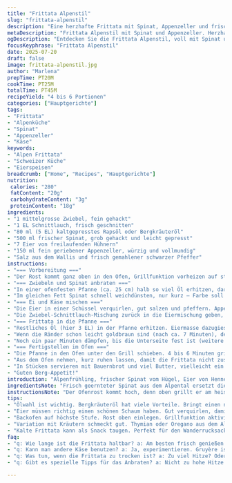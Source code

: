 ```yaml
---
title: "Frittata Alpenstil"
slug: "frittata-alpenstil"
description: "Eine herzhafte Frittata mit Spinat, Appenzeller und frischen Kräutern. Anstelle von Romana verwenden wir knackigen Spinat aus dem Alpengarten, die Parmesan ersetzt Appenzeller für mehr Aroma und Wärme. Statt Knoblauch kommt etwas Schnittlauch rein. Die Zubereitung variiert leicht mit längerer Garzeit fürs perfekte Bergfeeling. Der Ofen grillt die Oberfläche schön, während die Frittata innen noch saftig bleibt. Passt super zu einem frischen Bauernbrot und einem Glas Weisswein aus der Bündner Herrschaft."
metaDescription: "Frittata Alpenstil mit Spinat und Appenzeller. Herzhaft und einfach, perfekt für Berggourmets"
ogDescription: "Entdecken Sie die Frittata Alpenstil, voll mit Spinat und würzigem Appenzeller. Ein Genuss für Bergliebhaber"
focusKeyphrase: "Frittata Alpenstil"
date: 2025-07-20
draft: false
image: frittata-alpenstil.jpg
author: "Marlena"
prepTime: PT20M
cookTime: PT25M
totalTime: PT45M
recipeYield: "4 bis 6 Portionen"
categories: ["Hauptgerichte"]
tags:
- "Frittata"
- "Alpenküche"
- "Spinat"
- "Appenzeller"
- "Käse"
keywords:
- "Alpen Frittata"
- "Schweizer Küche"
- "Eierspeisen"
breadcrumb: ["Home", "Recipes", "Hauptgerichte"]
nutrition: 
 calories: "280"
 fatContent: "20g"
 carbohydrateContent: "3g"
 proteinContent: "18g"
ingredients:
- "1 mittelgrosse Zwiebel, fein gehackt"
- "1 EL Schnittlauch, frisch geschnitten"
- "80 ml (5 EL) kaltgepresstes Rapsöl oder Bergkräuteröl"
- "500 ml frischer Spinat, grob gehackt und leicht gepresst"
- "7 Eier von freilaufenden Hühnern"
- "150 ml fein geriebener Appenzeller, würzig und vollmundig"
- "Salz aus dem Wallis und frisch gemahlener schwarzer Pfeffer"
instructions:
- "=== Vorbereitung ==="
- "Der Rost kommt ganz oben in den Ofen, Grillfunktion vorheizen auf starke Hitze."
- "=== Zwiebeln und Spinat anbraten ==="
- "In einer ofenfesten Pfanne (ca. 25 cm) halb so viel Öl erhitzen, darin Zwiebeln glasig braten, nicht zu dunkel werden lassen. Schnittlauch kurz dazu, mitdünsten, dann herausnehmen und etwas abkühlen lassen."
- "Im gleichen Fett Spinat schnell weichdünsten, nur kurz – Farbe soll erhalten bleiben. Spinat auf einen Teller zum Abkühlen legen."
- "=== Ei und Käse mischen ==="
- "Die Eier in einer Schüssel verquirlen, gut salzen und pfeffern. Appenzeller dazuraspeln und unterrühren."
- "Die Zwiebel-Schnittlauch-Mischung zurück in die Eiermischung geben, alles gut vermischen."
- "=== Frittata in die Pfanne ==="
- "Restliches Öl (hier 3 EL) in der Pfanne erhitzen. Eiermasse dazugiessen, bei mittlerer Hitze langsam stocken lassen. Dabei gelegentlich mit einem Holzspatel sanft vom Rand zum Zentrum schieben, jedoch nicht zu oft umrühren."
- "Wenn die Ränder schon leicht goldbraun sind (nach ca. 7 Minuten), den gedünsteten Spinat gleichmässig auf der Ei-Mischung verteilen."
- "Noch ein paar Minuten dämpfen, bis die Unterseite fest ist (weitere ca. 6 bis 7 Minuten)."
- "=== Fertigstellen im Ofen ==="
- "Die Pfanne in den Ofen unter den Grill schieben. 4 bis 6 Minuten grillen, bis die Oberfläche leicht gebräunt und nicht mehr flüssig ist. Vorsicht, die Appenzeller geht schnell Farbe nehmen."
- "Aus dem Ofen nehmen, kurz ruhen lassen, damit die Frittata nicht zusammenfällt."
- "In Stücken servieren mit Bauernbrot und viel Butter, vielleicht ein bisschen Bündner Most."
- "Guten Berg-Appetit!"
introduction: "Alpenfrühling, frischer Spinat vom Hügel, Eier von Hennen, die frei auf der Alp unterwegs sind. So schmeckt das Leben draussen in der Höhe. Die Frittata, eine Ei-Rühreier-Variante, bekommt ne Würze vom Appenzeller Käse, der auch die kleinen Hütten wärmstens empfiehlt. Rohstoffe direkt aus Berge und Tal. Kein Hokuspokus, nur ehrlicher Geschmack. Perfekt nach einer Bergtour, statt Raclette oder Käseschnitte. Zwiebel und Schnittlauch holen diesen typischen Duft rein, gut angebraten und schön sanft im Öl. Kochzeiten mehr Variabel, je nach Hitze, wie am offenen Feuer. Den Ofen haben wir zum Glühen gebracht, so wird die Oberfläche rassig braun, nicht zu trocken, innen cremig. Schweizer Berge auf dem Teller. Das ist Leben. Es braucht nicht viele Zutaten, sondern gute. Ein elektrischer Herd oder Holzofen, beides geht hier. Man darf auch gerne mit Kräutern experimentieren, etwa Thymian oder Oregano aus dem Alpengarten. Das Gericht ist frei von Gluten, Lactose und Nüssen, passt für viele."
ingredientsNote: "Frisch geernteter Spinat aus dem Alpental ersetzt die Romana-Salatblätter, die sonst zu wässrig sein könnten und wenig Aroma bringen. Die Wahl vom Appenzeller über Parmesan sorgt für ein stärkeres, würzigeres Käseprofil und mehr alpine Identität. Schnittlauch als Ersatz für Knoblauch ist milder und passt besser zur ertsen Hitze der Zwiebeln. Rapsöl hat im Alpenraum eine lange Tradition, bringt eine nussige Note und hohe Hitzebeständigkeit. Die Eier sollten von Hühnern stammen, die auf der Alp frei herumlaufen, das macht den Unterschied bei Geschmack und Farbe. Das Würzen mit Walliser Salz gibt einen regionalen Touch, Pfeffer frisch gemahlen nutzt man sparsam. Der frische Spinat wird nur kurz gedünstet, damit Farbe und Struktur erhalten bleiben. Die Pfanne sollte ofenfest sein, idealerweise aus Gusseisen, das hält die Hitze auf dem Holzherd besser. Für Leute mit wenig Zeit kann man die Eiermischung schon am Morgen fertigstellen und dann in den Kühlschrank stellen."
instructionsNote: "Der Ofenrost kommt hoch, denn oben grillt er am heissesten. Die Pfanne gut einfetten, sonst klebt der Appenzeller schnell an. Erst Zwiebeln, dann Spinat anfasten. Wichtig: Nicht zu lange, sonst wird das Grün muffig. Eier und Käse pasteurisieren sich leicht mit der Resthitze, deshalb vorsichtig mischen. In die heiße Pfanne die Eier geben und anstelle wild zu rühren, sachte zurückschieben, sobald Ränder bräunen. Der Spinat soll auf der Oberfläche verteilt sein, nicht gemischt – so gibt's Biss und Farbe. Die Garzeit variiert je nach Herd, langsam und bedacht arbeiten. Zum Schluss der Grill sorgt für eine knusprige Oberfläche, wie der Sonnenbrand auf der Bergwiese, kurz aber intensiv. Danach auskühlen lassen – warm soll sie sein, aber nicht heiss zum Aufheben. Service mit frischem Bauernbrot und einem Klecks Kräuterbutter. Man kann die Frittata auch abkühlen lassen und kalt essen im Wanderrucksack, gibt Energie und schmeckt roh besser als man denkt."
tips:
- "Ölwahl ist wichtig. Bergkräuteröl hat viele Vorteile. Bringt einen nussigen Geschmack. Hoch erhitzen. Aber nicht verbrennen. Der Spinat soll knackig bleiben. Kaltgepresstes Rapsöl geht auch gut. Verträgt Hitze."
- "Eier müssen richtig einen schönen Schaum haben. Gut verquirlen, damit Luft reinkommt. Dann wird die Frittata fluffig. Salz und Pfeffer gleich dazugeben. Appenzeller mit reinraspeln. Er darf schmelzen und geschmacklich durchdringen."
- "Backofen auf höchste Stufe. Rost oben einlegen. Grillfunktion aktivieren. Für die Kruste. Die Frittata braucht eine knusprige Oberfläche. Absolut wichtig. Gut aufpassen beim Grillen. Appenzeller wird schnell dunkel."
- "Variation mit Kräutern schmeckt gut. Thymian oder Oregano aus dem Alpengarten. Passt perfekt. Diese Kräuter bringen frische Aromen. Man kann auch mit der Menge spielen. Mehr ist nicht immer besser, richtige Balance finden."
- "Kalte Frittata kann als Snack taugen. Perfekt für den Wanderrucksack. Wohlschmeckend auch kalt. Oder mit frischer Butter servieren. Bauernbrot dazu, das ist Tradition. Sorgt für Energie auf Tour."
faq:
- "q: Wie lange ist die Frittata haltbar? a: Am besten frisch genießen. Im Kühlschrank max drei Tage. Aber gut verpackt. Reste sind gut zum Kaltes Essen. Aufwärmen nicht empfohlen. Geschmack leidet."
- "q: Kann man andere Käse benutzen? a: Ja, experimentieren. Gruyère ist auch gut. Oder anderen Alpkäse. Gouda geht ebenfalls, aber nicht denselben Geschmack. Appenzeller hat starke Würze, das ist wichtig."
- "q: Was tun, wenn die Frittata zu trocken ist? a: Zu viel Hitze? Oder zu lange im Ofen? Richtig aufpassen beim Grillen. Nicht übergrillen. Mithilfe von frischem Gemüse bleibt es saftig. Dampfen."
- "q: Gibt es spezielle Tipps für das Anbraten? a: Nicht zu hohe Hitze. Zwiebeln glasig anbraten. Damit der Geschmack bleibt. Spinat lieber kurz und knackig. Danach alles abkühlen lassen. Damit die Farben lebendig sind."

---
```


